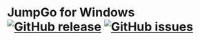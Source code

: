 # JumpGo for Windows [![GitHub release](https://img.shields.io/github/release/JTechMe/JumpGo-for-Windows.svg?style=flat-square)](https://github.com/JTechMe/JumpGo-for-Windows/releases) [![GitHub issues](https://img.shields.io/github/issues/JTechMe/JumpGo-for-Windows.svg?style=flat-square)](https://github.com/JTechMe/JumpGo-for-Windows/issues)
